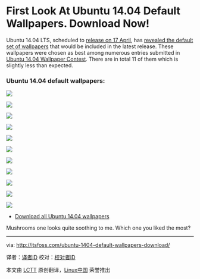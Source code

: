 First Look At Ubuntu 14.04 Default Wallpapers. Download Now!
================================================================================
Ubuntu 14.04 LTS, scheduled to [release on 17 April][1], has [revealed the default set of wallpapers][2] that would be included in the latest release. These wallpapers were chosen as best among numerous entries submitted in [Ubuntu 14.04 Wallpaper Contest][3]. There are in total 11 of them which is slightly less than expected.

### Ubuntu 14.04 default wallpapers: ###

![](http://itsfoss.com/wp-content/uploads/2014/03/Backyard-Mushrooms-Kurt-Zitzelman.jpg)

![](http://itsfoss.com/wp-content/uploads/2014/03/Beach-Renato-Giordanelli.jpg)

![](http://itsfoss.com/wp-content/uploads/2014/03/Berries-Tom-Kijas.jpg)

![](http://itsfoss.com/wp-content/uploads/2014/03/Foggy-Forest-Jake-Stewart.jpg)

![](http://itsfoss.com/wp-content/uploads/2014/03/Ibanez-Infinity-Jaco-Kok.jpg)

![](http://itsfoss.com/wp-content/uploads/2014/03/Jelly-Fish-RaDu-GaLaN.jpg)

![](http://itsfoss.com/wp-content/uploads/2014/03/Mono-Lake-Angela-Henderson.jpg)

![](http://itsfoss.com/wp-content/uploads/2014/03/Partitura-Vincijun.jpg)

![](http://itsfoss.com/wp-content/uploads/2014/03/Reflections-Trenton-Fox.jpg)

![](http://itsfoss.com/wp-content/uploads/2014/03/Sea-Fury-Ian-Worrall.jpg)

![](http://itsfoss.com/wp-content/uploads/2014/03/Water-web-Tom-Kijas.jpg)

- [Download all Ubuntu 14.04 wallpapers][4]

Mushrooms one looks quite soothing to me. Which one you liked the most?

--------------------------------------------------------------------------------

via: http://itsfoss.com/ubuntu-1404-default-wallpapers-download/

译者：[译者ID](https://github.com/译者ID) 校对：[校对者ID](https://github.com/校对者ID)

本文由 [LCTT](https://github.com/LCTT/TranslateProject) 原创翻译，[Linux中国](http://linux.cn/) 荣誉推出

[1]:http://itsfoss.com/ubuntu-1404-release-schedule/
[2]:https://bugs.launchpad.net/ubuntu/+source/ubuntu-wallpapers/+bug/1275798
[3]:http://itsfoss.com/ubuntu-1404-wallpaper-contest-kicks/
[4]:https://bugs.launchpad.net/ubuntu/+source/ubuntu-wallpapers/+bug/1275798/+attachment/4018003/+files/Optimised%20images.tar.gz